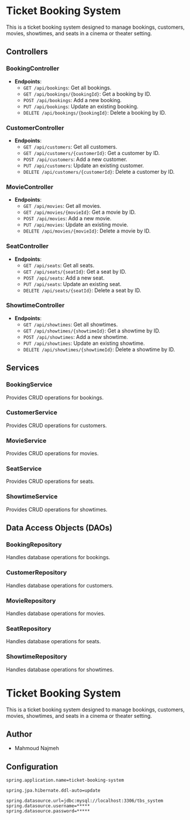 # Ticket Booking System

This is a ticket booking system designed to manage bookings, customers, movies, showtimes, and seats in a cinema or theater setting.

## Controllers

### BookingController

- **Endpoints**:
  - `GET /api/bookings`: Get all bookings.
  - `GET /api/bookings/{bookingId}`: Get a booking by ID.
  - `POST /api/bookings`: Add a new booking.
  - `PUT /api/bookings`: Update an existing booking.
  - `DELETE /api/bookings/{bookingId}`: Delete a booking by ID.

### CustomerController

- **Endpoints**:
  - `GET /api/customers`: Get all customers.
  - `GET /api/customers/{customerId}`: Get a customer by ID.
  - `POST /api/customers`: Add a new customer.
  - `PUT /api/customers`: Update an existing customer.
  - `DELETE /api/customers/{customerId}`: Delete a customer by ID.

### MovieController

- **Endpoints**:
  - `GET /api/movies`: Get all movies.
  - `GET /api/movies/{movieId}`: Get a movie by ID.
  - `POST /api/movies`: Add a new movie.
  - `PUT /api/movies`: Update an existing movie.
  - `DELETE /api/movies/{movieId}`: Delete a movie by ID.

### SeatController

- **Endpoints**:
  - `GET /api/seats`: Get all seats.
  - `GET /api/seats/{seatId}`: Get a seat by ID.
  - `POST /api/seats`: Add a new seat.
  - `PUT /api/seats`: Update an existing seat.
  - `DELETE /api/seats/{seatId}`: Delete a seat by ID.

### ShowtimeController

- **Endpoints**:
  - `GET /api/showtimes`: Get all showtimes.
  - `GET /api/showtimes/{showtimeId}`: Get a showtime by ID.
  - `POST /api/showtimes`: Add a new showtime.
  - `PUT /api/showtimes`: Update an existing showtime.
  - `DELETE /api/showtimes/{showtimeId}`: Delete a showtime by ID.

## Services

### BookingService

Provides CRUD operations for bookings.

### CustomerService

Provides CRUD operations for customers.

### MovieService

Provides CRUD operations for movies.

### SeatService

Provides CRUD operations for seats.

### ShowtimeService

Provides CRUD operations for showtimes.

## Data Access Objects (DAOs)

### BookingRepository

Handles database operations for bookings.

### CustomerRepository

Handles database operations for customers.

### MovieRepository

Handles database operations for movies.

### SeatRepository

Handles database operations for seats.

### ShowtimeRepository

Handles database operations for showtimes.

# Ticket Booking System

This is a ticket booking system designed to manage bookings, customers, movies, showtimes, and seats in a cinema or theater setting.

## Author

- Mahmoud Najmeh

## Configuration

```properties
spring.application.name=ticket-booking-system

spring.jpa.hibernate.ddl-auto=update

spring.datasource.url=jdbc:mysql://localhost:3306/tbs_system
spring.datasource.username=*****
spring.datasource.password=*****
